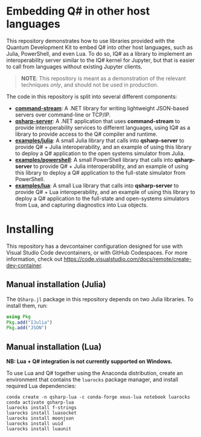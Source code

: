 # Embedding Q\# in other host languages

This repository demonstrates how to use libraries provided with the Quantum Development Kit to embed Q# into other host languages, such as Julia, PowerShell, and even Lua. To do so, IQ# as a library to implement an interoperability server similar to the IQ# kernel for Jupyter, but that is easier to call from languages without existing Jupyter clients.

> **NOTE**: This repository is meant as a demonstration of the relevant techniques _only_, and should not be used in production.

The code in this repository is split into several different components:

- [**command-stream**](./command-stream): A .NET library for writing lightweight JSON-based servers over command-line or TCP/IP.
- [**qsharp-server**](./qsharp-server): A .NET application that uses **command-stream** to provide interoperability services to different languages, using IQ# as a library to provide access to the Q# compiler and runtime.
- [**examples/julia**](./examples/julia): A small Julia library that calls into **qsharp-server** to provide Q# + Julia interoperability, and an example of using this library to deploy a Q# application to the open systems simulator from Julia.
- [**examples/powershell**](./examples/julia): A small PowerShell library that calls into **qsharp-server** to provide Q# + Julia interoperability, and an example of using this library to deploy a Q# application to the full-state simulator from PowerShell.
- [**examples/lua**](./examples/lua): A small Lua library that calls into **qsharp-server** to provide Q# + Lua interoperability, and an example of using this library to deploy a Q# application to the full-state and open-systems simulators from Lua, and capturing diagnostics into Lua objects.

# Installing

This repository has a devcontainer configuration designed for use with Visual Studio Code devcontainers, or with GitHub Codespaces. For more information, check out https://code.visualstudio.com/docs/remote/create-dev-container.

## Manual installation (Julia)

The `QSharp.jl` package in this repository depends on two Julia libraries. To install them, run:

```julia
using Pkg
Pkg.add("IJulia")
Pkg.add("JSON")
```

## Manual installation (Lua)

**NB: Lua + Q# integration is not currently supported on Windows.**

To use Lua and Q# together using the Anaconda distribution, create an environment that contains the `luarocks` package manager, and install required Lua dependencies:

```
conda create -n qsharp-lua -c conda-forge xeus-lua notebook luarocks
conda activate qsharp-lua
luarocks install f-strings
luarocks install luasocket
luarocks install moonjson
luarocks install uuid
luarocks install luaunit
```
